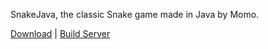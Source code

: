 SnakeJava, the classic Snake game made in Java by Momo.

[Download](http://vps82645.vps.ovh.ca/SnakeJava.jar) | [Build Server](http://vps82645.vps.ovh.ca:8085/browse/SNAKE-SNAKE)
